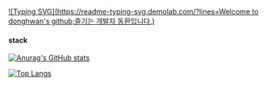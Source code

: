 [![Typing SVG](https://readme-typing-svg.demolab.com/?lines=Welcome to donghwan's github;즐기는 개발자 동환입니다.)](https://git.io/typing-svg)

#### stack



[![Anurag's GitHub stats](https://github-readme-stats.vercel.app/api?username=cdhcsh&theme=github_dark)](https://github.com/anuraghazra/github-readme-stats)

[![Top Langs](https://github-readme-stats.vercel.app/api/top-langs/?username=cdhcsh&layout=compact&theme=github_dark)](https://github.com/anuraghazra/github-readme-stats)
